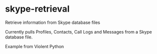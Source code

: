 skype-retrieval
===============

Retrieve information from Skype database files

Currently pulls Profiles, Contacts, Call Logs and Messages from a Skype database file.


Example from Violent Python